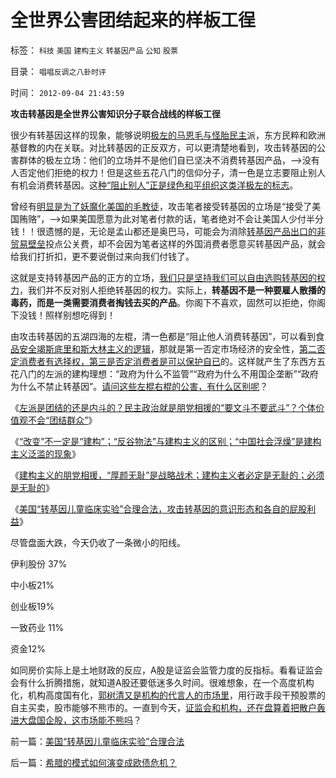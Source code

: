 # 全世界公害团结起来的样板工徎

标签： `科技` `美国` `建构主义` `转基因产品` `公知` `股票` 

目录： `唱唱反调之八卦时评`

时间： `2012-09-04 21:43:59`

**攻击转基因是全世界公害知识分子联合战线的样板工徎**

很少有转基因这样的现象，能够说明[极左的马恩毛与怪胎民主](../../../2009/10/25/特权卫士生产线和怪胎民主派.md)派，东方民粹和欧洲基督教的内在关联。对比转基因的正反双方，可以更清楚地看到，攻击转基因的公害群体的极左立场：他们的立场并不是他们自已坚决不消费转基因产品，——>没有人否定他们拒绝的权力！但是这些五花八门的信仰分子，清一色是立志要阻止别人有机会消费转基因。这[种“阻止别人”正是绿色和平组织这类洋极左的标志](../../../2009/7/7/摆脱动物庄园里崇洋媚外的奴性思维.md)。

曾经有[明显是为了妖魔化美国的毛教徒](../../../2011/1/19/“妖魔化美国”有全球“统一战线”.md)，攻击笔者接受转基因的立场是“接受了美国贿赂”，——>如果美国愿意为此对笔者付款的话，笔者绝对不会让美国人少付半分钱！！很遗憾的是，无论是孟山都还是奥巴马，可能会为消除[转基因产品出口的非贸易壁垒](../../../2010/2/12/反对转基因是不正当垄断的非市场性行为.md)投点公关费，却不会因为笔者这样的外国消费者愿意买转基因产品，就会给我们打折扣，更不要说倒过来向我们付钱了。

这就是支持转基因产品的正方的立场，[我们只是坚持我们可以自由选购转基因的权力](../../../2009/2/5/市场经济的自由交换原则不容争辩.md)，我们并不反对别人拒绝转基因的权力。实际上，**转基因不是一种要雇人散播的毒药，而是一类需要消费者掏钱去买的产品**。你阁下不喜欢，固然可以拒绝，你阁下没钱！照样别想吃得到！

由攻击转基因的五湖四海的左棍，清一色都是“阻止他人消费转基因”，可以看到食[品安全竭斯底里和斯大林主义的逻辑](../../../2012/7/12/食品安全的竭斯底酝酿着民粹冲击波.md)，那就是第一否定市场经济的安全性，[第二否定消费者有选择权，第三是否定消费者是可以保护自已](../../../2012/7/18/校车和奶粉的监管逻辑，信仰专制的人相信监管.md)的。这样就产生了东西方五花八门的左派的建构理想：“政府为什么不监管”“政府为什么不用国企垄断”“政府为什么不禁止转基因”。[请问这些左棍右棍的公害，有什么区别呢](../../../2012/7/12/有特色的“国际接轨”都是公害知识分子鼓吹的.md)？

《[左派是团结的还是内斗的？民主政治就是朋党相援的“要文斗不要武斗”？个体价值观不会“团结群众”](../../../2012/9/4/民主就是朋党相援的“要文斗不要武斗”吗？.md)》

《[“改变”不一定是“建构”；“反谷物法”与建构主义的区别；“中国社会浮燥”是建构主义泛滥的现象](../../../2012/9/4/建构主义者必然朋党相援“阶级斗争”.md)》

《[建构主义的朋党相援，“厚颜无耻”是战略战术；建构主义者必定是无耻的；必须是无耻的](../../../2012/9/4/建构主义者的“厚颜无耻”是战略战术.md)》

《[美国“转基因儿童临床实验”合理合法，攻击转基因的意识形态和各自的屁股利益](../../../2012/9/4/美国“转基因儿童临床实验”合理合法.md)》

尽管盘面大跌，今天仍收了一条微小的阳线。

伊利股份 37%

中小板21%

创业板19%

一致药业 11%

资金12%

如同房价实际上是土地财政的反应，A股是证监会监管力度的反指标。看看证监会会有什么折腾措施，就知道A股还要低迷多久时间。很难想象，在一个高度机构化，机构高度国有化，[郭树清又是机构的代言人的市场里](../../../2012/6/20/（凯恩斯主义＋紧缩预期）的疯疯颠颠.md)，用行政手段干预股票的自主买卖，股市能够不熊市的。一直到今天，[证监会和机构，还在盘算着把散户轰进大盘国企股，这市场能不熊吗](../../../2012/5/7/证监会可以“挽国企将倾之大厦”吗？.md)？



前一篇：[美国“转基因儿童临床实验”合理合法](../../../2012/9/4/美国“转基因儿童临床实验”合理合法.md)

后一篇：[希腊的模式如何演变成欧债危机？](../../../2012/9/5/希腊的模式如何演变成欧债危机？.md)